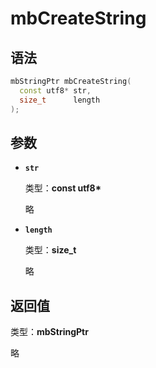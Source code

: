 # mbCreateString

## 语法

``` cpp
mbStringPtr mbCreateString(
  const utf8* str,
  size_t      length
);
```

## 参数

- **`str`**

  类型：**const utf8\***

  略

- **`length`**

  类型：**size_t**

  略

## 返回值

类型：**mbStringPtr**

略
